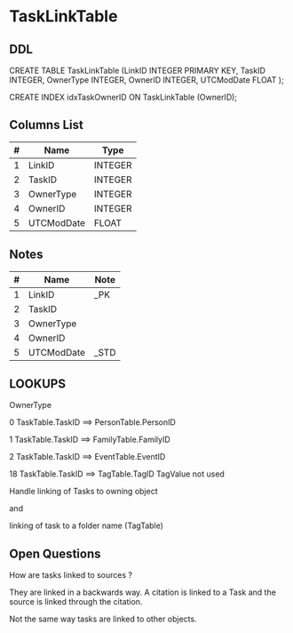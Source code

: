 # TaskLinkTable

## DDL

CREATE TABLE TaskLinkTable (LinkID INTEGER PRIMARY KEY, TaskID INTEGER, OwnerType INTEGER, OwnerID INTEGER, UTCModDate FLOAT );

CREATE INDEX idxTaskOwnerID ON TaskLinkTable (OwnerID);

## Columns List

| #  | Name          | Type      |
|----|---------------|-----------|
| 1  | LinkID        | INTEGER
| 2  | TaskID        | INTEGER
| 3  | OwnerType     | INTEGER
| 4  | OwnerID       | INTEGER
| 5  | UTCModDate    | FLOAT

## Notes

| #  | Name          | Note      |
|----|---------------|-----------|
| 1  | LinkID        | _PK
| 2  | TaskID        | 
| 3  | OwnerType     | 
| 4  | OwnerID       | 
| 5  | UTCModDate    | _STD



## LOOKUPS

OwnerType

0    TaskTable.TaskID ==> PersonTable.PersonID

1    TaskTable.TaskID ==> FamilyTable.FamilyID

2    TaskTable.TaskID ==> EventTable.EventID

18    TaskTable.TaskID ==> TagTable.TagID            TagValue not used



Handle linking of Tasks to owning object

and 

linking of task to a folder name (TagTable)


## Open Questions

How are tasks linked to sources ?

They are linked in a backwards way. A citation is linked to a Task and
the source is linked through the citation.

Not the same way tasks are linked to other objects.





